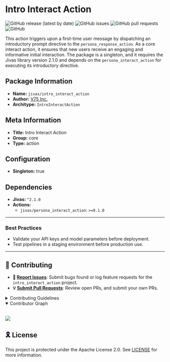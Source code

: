# Intro Interact Action

![GitHub release (latest by date)](https://img.shields.io/github/v/release/TrueSelph/intro_interact_action)
![GitHub issues](https://img.shields.io/github/issues/TrueSelph/intro_interact_action)
![GitHub pull requests](https://img.shields.io/github/issues-pr/TrueSelph/intro_interact_action)
![GitHub](https://img.shields.io/github/license/TrueSelph/intro_interact_action)

This action triggers upon a first-time user message by dispatching an introductory prompt directive to the `persona_response_action`. As a core interact action, it ensures that new users receive an engaging and informative initial interaction. The package is a singleton, and it requires the Jivas library version 2.1.0 and depends on the `persona_interact_action` for executing its introductory directive.

## Package Information

- **Name:** `jivas/intro_interact_action`
- **Author:** [V75 Inc.](https://v75inc.com/)
- **Architype:** `IntroInteractAction`

## Meta Information

- **Title:** Intro Interact Action
- **Group:** core
- **Type:** action

## Configuration

- **Singleton:** true

## Dependencies

- **Jivas:** `^2.1.0`
- **Actions:**
  - `jivas/persona_interact_action`: `>=0.1.0`

---

### Best Practices
- Validate your API keys and model parameters before deployment.
- Test pipelines in a staging environment before production use.

---

## 🔰 Contributing

- **🐛 [Report Issues](https://github.com/TrueSelph/intro_interact_action/issues)**: Submit bugs found or log feature requests for the `intro_interact_action` project.
- **💡 [Submit Pull Requests](https://github.com/TrueSelph/intro_interact_action/blob/main/CONTRIBUTING.md)**: Review open PRs, and submit your own PRs.

<details closed>
<summary>Contributing Guidelines</summary>

1. **Fork the Repository**: Start by forking the project repository to your GitHub account.
2. **Clone Locally**: Clone the forked repository to your local machine using a git client.
   ```sh
   git clone https://github.com/TrueSelph/intro_interact_action
   ```
3. **Create a New Branch**: Always work on a new branch, giving it a descriptive name.
   ```sh
   git checkout -b new-feature-x
   ```
4. **Make Your Changes**: Develop and test your changes locally.
5. **Commit Your Changes**: Commit with a clear message describing your updates.
   ```sh
   git commit -m 'Implemented new feature x.'
   ```
6. **Push to GitHub**: Push the changes to your forked repository.
   ```sh
   git push origin new-feature-x
   ```
7. **Submit a Pull Request**: Create a PR against the original project repository. Clearly describe the changes and their motivations.
8. **Review**: Once your PR is reviewed and approved, it will be merged into the main branch. Congratulations on your contribution!
</details>

<details open>
<summary>Contributor Graph</summary>
<br>
<p align="left">
    <a href="https://github.com/TrueSelph/intro_interact_action/graphs/contributors">
        <img src="https://contrib.rocks/image?repo=TrueSelph/intro_interact_action" />
   </a>
</p>
</details>

## 🎗 License

This project is protected under the Apache License 2.0. See [LICENSE](../LICENSE) for more information.
